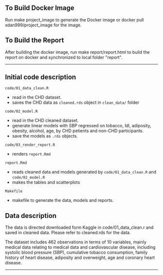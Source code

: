 ## To Build Docker Image

Run make project_image to generate the Docker image or docker pull xdan999/project_image for the image.

## To Build the Report

After building the docker image, run make report/report.html to build the report on docker and synchronized to local folder "report".

------------------------------------------------------------------------

## Initial code description

`code/01_data_clean.R`

  - read in the CHD dataset.
  - saves the CHD data as `cleaned.rds` object in `clean_data/` folder

`code/02_model.R`

  - read in the CHD cleaned dataset.
  - generate linear models with SBP regressed on tobacco, ldl, adiposity, obesity, alcohol, age, by CHD petients and non-CHD participants.
  - save the models as `.rds` objects.
  
`code/03_render_report.R`

  - renders `report.Rmd`

`report.Rmd`

  - reads cleaned data and models generated by `code/01_data_clean.R` and `code/02_model.R`
  - makes the tables and scatterplots
  
`Makefile`

  - makefile to generate the data, models and reports.
  
  
## Data description

The data is directed downloaded form Kaggle in code/01_data_clean.r and saved in cleaned data. Please refer to cleaned.rds for the data. 

The dataset includes 462 observations in terms of 10 variables, mainly medical data relating to medical data and cardiovascular disease, including systolic blood pressure (SBP), cumulative tobacco consumption, family history of heart disease, adiposity and overweight, age and coronary heart disease.


------------------------------------------------------------------------

